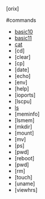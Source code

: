 
[orix]

#commands

* [basic10](basic10)
* [basic11](basic11)
* [cat](cat)
* [cd]
* [clear]
* [cp]
* [date]
* [echo]
* [env]
* [help]
* [ioports]
* [lscpu]
* [ls](ls)
* [meminfo]
* [lsmem]
* [mkdir]
* [mount]
* [mv]
* [ps]
* [pwd]
* [reboot]
* [pwd]
* [rm]
* [touch]
* [uname]
* [viewhrs]


